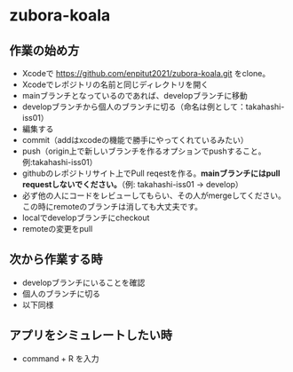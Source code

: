 # zubora-koala

## 作業の始め方

- Xcodeで https://github.com/enpitut2021/zubora-koala.git をclone。
- Xcodeでレポジトリの名前と同じディレクトリを開く
- mainブランチとなっているのであれば、developブランチに移動
- developブランチから個人のブランチに切る（命名は例として：takahashi-iss01）
- 編集する
- commit（addはxcodeの機能で勝手にやってくれているみたい）
- push（origin上で新しいブランチを作るオプションでpushすること。例:takahashi-iss01）
- githubのレポジトリサイト上でPull reqestを作る。**mainブランチにはpull requestしないでください。**（例: takahashi-iss01 → develop）
- 必ず他の人にコードをレビューしてもらい、その人がmergeしてください。この時にremoteのブランチは消しても大丈夫です。
- localでdevelopブランチにcheckout
- remoteの変更をpull

## 次から作業する時

- developブランチにいることを確認
- 個人のブランチに切る
- 以下同様


## アプリをシミュレートしたい時
- command + R を入力
